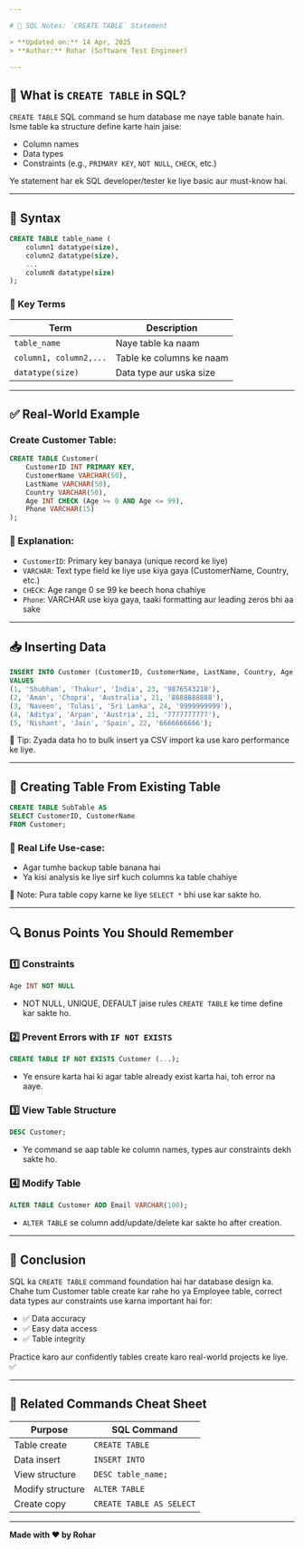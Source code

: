 ```yaml
---

# 📘 SQL Notes: `CREATE TABLE` Statement

> **Updated on:** 14 Apr, 2025
> **Author:** Rohar (Software Test Engineer)

---
```


## 🧠 What is `CREATE TABLE` in SQL?

`CREATE TABLE` SQL command se hum database me naye table banate hain. Isme table ka structure define karte hain jaise:

* Column names
* Data types
* Constraints (e.g., `PRIMARY KEY`, `NOT NULL`, `CHECK`, etc.)

Ye statement har ek SQL developer/tester ke liye basic aur must-know hai.

---

## 🧾 Syntax

```sql
CREATE TABLE table_name (
    column1 datatype(size),
    column2 datatype(size),
    ...
    columnN datatype(size)
);
```

### 🔑 Key Terms

| Term                   | Description              |
| ---------------------- | ------------------------ |
| `table_name`           | Naye table ka naam       |
| `column1, column2,...` | Table ke columns ke naam |
| `datatype(size)`       | Data type aur uska size  |

---

## ✅ Real-World Example

### Create Customer Table:

```sql
CREATE TABLE Customer(
    CustomerID INT PRIMARY KEY,
    CustomerName VARCHAR(50),
    LastName VARCHAR(50),
    Country VARCHAR(50),
    Age INT CHECK (Age >= 0 AND Age <= 99),
    Phone VARCHAR(15)
);
```

### 📌 Explanation:

* `CustomerID`: Primary key banaya (unique record ke liye)
* `VARCHAR`: Text type field ke liye use kiya gaya (CustomerName, Country, etc.)
* `CHECK`: Age range 0 se 99 ke beech hona chahiye
* `Phone`: VARCHAR use kiya gaya, taaki formatting aur leading zeros bhi aa sake

---

## 📥 Inserting Data

```sql
INSERT INTO Customer (CustomerID, CustomerName, LastName, Country, Age, Phone)
VALUES
(1, 'Shubham', 'Thakur', 'India', 23, '9876543210'),
(2, 'Aman', 'Chopra', 'Australia', 21, '8888888888'),
(3, 'Naveen', 'Tulasi', 'Sri Lanka', 24, '9999999999'),
(4, 'Aditya', 'Arpan', 'Austria', 21, '7777777777'),
(5, 'Nishant', 'Jain', 'Spain', 22, '6666666666');
```

📌 Tip: Zyada data ho to bulk insert ya CSV import ka use karo performance ke liye.

---

## 🔄 Creating Table From Existing Table

```sql
CREATE TABLE SubTable AS
SELECT CustomerID, CustomerName
FROM Customer;
```

### 🔁 Real Life Use-case:

* Agar tumhe backup table banana hai
* Ya kisi analysis ke liye sirf kuch columns ka table chahiye

📌 Note: Pura table copy karne ke liye `SELECT *` bhi use kar sakte ho.

---

## 🔍 Bonus Points You Should Remember

### 1️⃣ Constraints

```sql
Age INT NOT NULL
```

* NOT NULL, UNIQUE, DEFAULT jaise rules `CREATE TABLE` ke time define kar sakte ho.

### 2️⃣ Prevent Errors with `IF NOT EXISTS`

```sql
CREATE TABLE IF NOT EXISTS Customer (...);
```

* Ye ensure karta hai ki agar table already exist karta hai, toh error na aaye.

### 3️⃣ View Table Structure

```sql
DESC Customer;
```

* Ye command se aap table ke column names, types aur constraints dekh sakte ho.

### 4️⃣ Modify Table

```sql
ALTER TABLE Customer ADD Email VARCHAR(100);
```

* `ALTER TABLE` se column add/update/delete kar sakte ho after creation.

---

## 🏁 Conclusion

SQL ka `CREATE TABLE` command foundation hai har database design ka. Chahe tum Customer table create kar rahe ho ya Employee table, correct data types aur constraints use karna important hai for:

* ✅ Data accuracy
* ✅ Easy data access
* ✅ Table integrity

Practice karo aur confidently tables create karo real-world projects ke liye. ✅

---

## 🧰 Related Commands Cheat Sheet

| Purpose          | SQL Command              |
| ---------------- | ------------------------ |
| Table create     | `CREATE TABLE`           |
| Data insert      | `INSERT INTO`            |
| View structure   | `DESC table_name;`       |
| Modify structure | `ALTER TABLE`            |
| Create copy      | `CREATE TABLE AS SELECT` |

---

**Made with ❤️ by Rohar**
